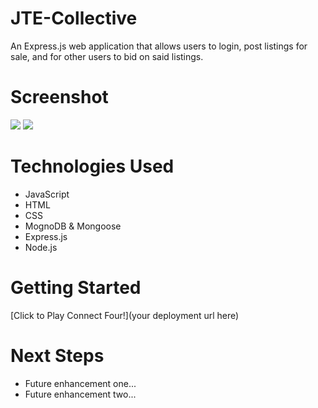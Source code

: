 # JTE-Collective
An Express.js web application that allows users to login, post listings for sale, and for other users to bid on said listings.

# Screenshot

<img src="url to your image in the assets folder">
<img src="url to your image in the assets folder">

# Technologies Used

- JavaScript
- HTML
- CSS
- MognoDB & Mongoose
- Express.js
- Node.js

# Getting Started

[Click to Play Connect Four!](your deployment url here)

# Next Steps

- Future enhancement one...
- Future enhancement two... 